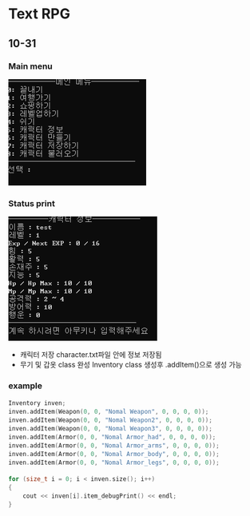 
Text RPG
=============

10-31
-------------

### Main menu
<img src="./images/mainMenu.png">

### Status print
<img src="./images/Status.png">

+ 캐릭터 저장 character.txt파일 안에 정보 저장됨
+ 무기 및 갑옷 class 완성 Inventory class 생성후 .addItem()으로 생성 가능

### example


```c++
Inventory inven;
inven.addItem(Weapon(0, 0, "Nomal Weapon", 0, 0, 0, 0));
inven.addItem(Weapon(0, 0, "Nomal Weapon2", 0, 0, 0, 0));
inven.addItem(Weapon(0, 0, "Nomal Weapon3", 0, 0, 0, 0));
inven.addItem(Armor(0, 0, "Nomal Armor_had", 0, 0, 0, 0));
inven.addItem(Armor(0, 0, "Nomal Armor_arms", 0, 0, 0, 0));
inven.addItem(Armor(0, 0, "Nomal Armor_body", 0, 0, 0, 0));
inven.addItem(Armor(0, 0, "Nomal Armor_legs", 0, 0, 0, 0));

for (size_t i = 0; i < inven.size(); i++)
{
	cout << inven[i].item_debugPrint() << endl;
}
```
